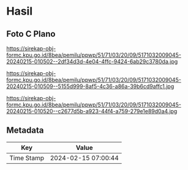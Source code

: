 # Hasil

## Foto C Plano

https://sirekap-obj-formc.kpu.go.id/8bea/pemilu/ppwp/51/71/03/20/09/5171032009045-20240215-010502--2df34d3d-4e04-4ffc-9424-6ab29c3780da.jpg

https://sirekap-obj-formc.kpu.go.id/8bea/pemilu/ppwp/51/71/03/20/09/5171032009045-20240215-010509--5155d999-8af5-4c36-a86a-39b6cd9affc1.jpg

https://sirekap-obj-formc.kpu.go.id/8bea/pemilu/ppwp/51/71/03/20/09/5171032009045-20240215-010520--c2677d5b-a923-44f4-a759-279e1e89d0a4.jpg


## Metadata

| Key        | Value               |
| ---------- | ------------------- |
| Time Stamp | 2024-02-15 07:00:44 |



